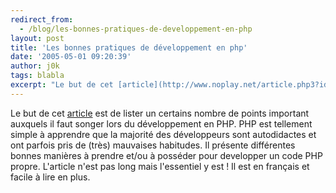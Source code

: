 ```yaml
---
redirect_from:
  - /blog/les-bonnes-pratiques-de-developpement-en-php
layout: post
title: 'Les bonnes pratiques de développement en php'
date: '2005-05-01 09:20:39'
author: j0k
tags: blabla
excerpt: "Le but de cet [article](http://www.noplay.net/article.php3?id_article=181) est de lister un certains nombre de points important auxquels il faut songer lors du développement en PHP. PHP est tellement simple à apprendre que la majorité des développeurs sont autodidactes et ont parfois pris de (très) mauvaises habitudes.     \nIl présente différentes bonnes      …"
---
```


Le but de cet [article](http://www.noplay.net/article.php3?id_article=181) est de lister un certains nombre de points important auxquels il faut songer lors du développement en PHP. PHP est tellement simple à apprendre que la majorité des développeurs sont autodidactes et ont parfois pris de (très) mauvaises habitudes.
Il présente différentes bonnes manières à prendre et/ou à posséder pour developper un code PHP propre.   L'article n'est pas long mais l'essentiel y est ! Il est en français et facile à lire en plus.
